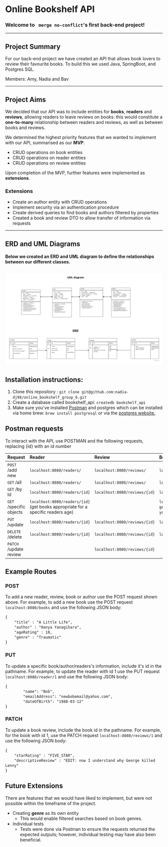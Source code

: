 # Online Bookshelf API


### Welcome to ``` merge no-conflict```'s first back-end project!

---
## Project Summary
For our back-end project we have created an API that allows book lovers to review their favourite books. To build this we used Java, SpringBoot, and Postgres SQL.

Members: Amy, Nadia and Bav

---
## Project Aims
We decided that our API was to include entities for **books**, **readers** and **reviews**, allowing readers to leave reviews on books: this would constitute a **one-to-many** relationship between readers and reviews, as well as between books and reviews.

We determined the highest priority features that we wanted to implement with our API, summarised as our **MVP**.

- CRUD operations on book entities
- CRUD operations on reader entities
- CRUD operations on review entities

Upon completion of the MVP, further features were implemented as **extensions**.

### **Extensions**

- Create an author entity with CRUD operations
- Implement security via an authentication procedure
- Create derived queries to find books and authors filtered by properties
- Created a book and review DTO to allow transfer of information via requests
---
## ERD and UML Diagrams
#### Below we created an ERD and UML diagram to define the relationships between our different classes.
![Diagram](./Diagrams%20/UML_ERD_Diagrams.jpeg)
---
## Installation instructions:

1. Clone this repository : `git clone git@github.com:nadia-dj98/online_bookshelf_group_6.git `
2. Create a database called bookshelf_api: `createdb bookshelf_api`
3. Make sure you've installed [Postman](https://www.google.com/url?sa=t&rct=j&q=&esrc=s&source=web&cd=&cad=rja&uact=8&ved=2ahUKEwixpaujxP77AhVwQkEAHTHkAzIQFnoECAoQAQ&url=https%3A%2F%2Fwww.postman.com%2F&usg=AOvVaw05sjAjE_hbftSn2Ii8YG6N) and postgres which  can be installed via home brew: `brew install postgresql` or via the [postgres website.](https://www.postgresql.org)
## Postman requests
To interact with the API, use POSTMAN and the following requests, replacing {id} with an id number

|  Request      | Reader |  Review    |  Book  |  Author  | 
| :---        |    :----   |          :---- |        :---|        :---|
| `POST` /add new    | `localhost:8080/readers/`   | `localhost:8080/reviews/` | `localhost:8080/books/` |`localhost:8080/authors/` |
| `GET` /all | `localhost:8080/readers/`       | `localhost:8080/reviews/`   | `localhost:8080/books/` |`localhost:8080/authors/` |
| `GET` /by Id | `localhost:8080/readers/{id}`       | `localhost:8080/reviews/{id}`   | `localhost:8080/books/{id}` |`localhost:8080/authors/{id}` |
| `GET` /specific objects| `localhost:8080/readers/{id}`   (get books appropriate for a specific readers age)    |    | `localhost:8080/books/books?genre={what genre of books you want}` |`localhost:8080/authors?author={name of author you are looking for}` |
| `PUT` /update | `localhost:8080/readers/{id}`       | `localhost:8080/reviews/{id}`   | `localhost:8080/books/{id}` |`localhost:8080/authors/{id}` |
| `DELETE` /delete | `localhost:8080/readers/{id}`        | `localhost:8080/reviews/{id}`   | `localhost:8080/books/{id}` |`localhost:8080/authors/` |
| `PATCH` /update review |    | `localhost:8080/reviews/{id}`   | | |

## Example Routes 

### POST
To add a new reader, review, book or author use the POST request shown above. 
For example, to add a new book use the POST request `localhost:8080/books` and use the following JSON body:

```
{
    "title" : "A Little Life",
    "author" : "Hanya Yanagihara",
    "ageRating" : 18,
    "genre" : "Traumatic"
}
```

### PUT
To update a specific book/author/readers's information, include it's id in the pathname.
For example, to update the reader with id 1 use the PUT request `localhost:8080/reader/1` and use the following JSON body:

```
{
        "name": "Bob",
        "emailAddress": "newbobemail@yahoo.com",
        "dateOfBirth": "1988-03-12"
}
```

### PATCH
To update a book review, include the book id in the pathname.
For example, for the book with id 1, use the PATCH request `localhost:8080/reviews/1` and use the following JSON body:

```
{
    "starRating" : "FIVE_STAR",
    "descriptiveReview" : "EDIT: now I understand why George killed Lenny"
}
```

## Future Extensions

There are features that we would have liked to implement, but were not possible within the timeframe of the project.

- Creating **genre** as its own entity
    - This would enable filtered searches based on book genres.
- Individual tests
    - Tests were done via Postman to ensure the requests returned the expected outputs; however, individual testing may have also been beneficial.


 

